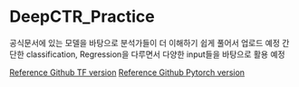 # DeepCTR_Practice
공식문서에 있는 모델을 바탕으로 분석가들이 더 이해하기 쉽게 풀어서 업로드 예정
간단한 classification, Regression을 다루면서 다양한 input들을 바탕으로 활용 예정

[Reference Github TF version](https://github.com/shenweichen/DeepCTR/)
[Reference Github Pytorch version](https://github.com/shenweichen/DeepCTR-Torch)
